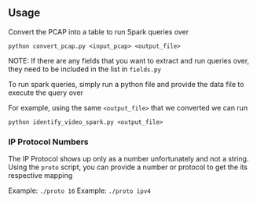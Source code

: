 ## Usage

Convert the PCAP into a table to run Spark queries over

`python convert_pcap.py <input_pcap> <output_file>`

NOTE: If there are any fields that you want to extract and run queries over, they need to be included in the list in `fields.py`

To run spark queries, simply run a python file and provide the data file to execute the query over

For example, using the same `<output_file>` that we converted we can run

`python identify_video_spark.py <output_file>`

### IP Protocol Numbers

The IP Protocol shows up only as a number unfortunately and not a string. Using the `proto` script, you can provide a number or protocol to get the its respective mapping

Example: `./proto 16`
Example: `./proto ipv4`


